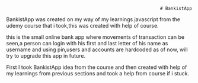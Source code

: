                                                               # BankistApp 

BankistApp was created on my way of my learnings javascript from the udemy course that i took,this was created with help of course. 

this is the small online bank app where movements of transaction can be seen,a person can login with his first and last letter of his name  as username and using pin,users and accounts are hardcoded as of now, will try to upgrade  this app in future.

First I took BankistApp idea from the course and then created with help of my learnings from previous sections and took a help from course if i stuck.
